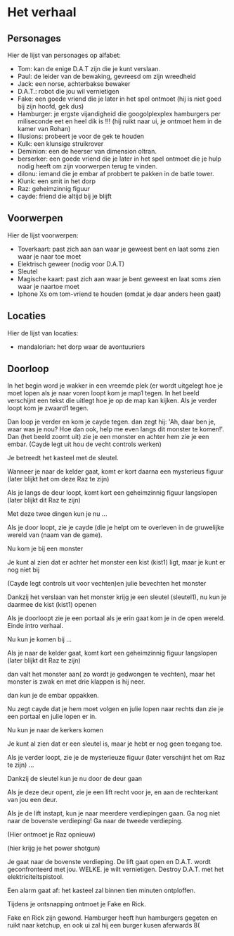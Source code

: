 # Het verhaal

## Personages

Hier de lijst van personages op alfabet:

 * Tom: kan de enige D.A.T zijn die je kunt verslaan.
 * Paul: de leider van de bewaking, gevreesd om zijn wreedheid
 * Jack: een norse, achterbakse bewaker
 * D.A.T.: robot die jou wil vernietigen
 * Fake: een goede vriend die je later in het spel 
   ontmoet (hij is niet goed bij zijn hoofd, gek dus)
 * Hamburger: je ergste vijandigheid die googolplexplex hamburgers per miliseconde eet 
   en heel dik is !!! (hij ruikt naar ui, je ontmoet hem in de kamer van Rohan)
 * Illusions: probeert je voor de gek te houden
 * Kulk: een klunsige struikrover
 * Deminion: een de heerser van dimension oltran.
 * berserker: een goede vriend die je later in het spel ontmoet die je hulp nodig heeft om zijn voorwerpen terug te vinden.
 * dilonu: iemand die je embar af probbert te pakken in de batle tower.
 * Klunk: een smit in het dorp
 * Raz: geheimzinnig figuur
 * cayde: friend die altijd bij je blijft 

## Voorwerpen

Hier de lijst voorwerpen:

* Toverkaart: past zich aan aan waar je geweest bent en laat soms zien waar je naar toe moet
* Elektrisch geweer (nodig voor D.A.T)
* Sleutel
* Magische kaart: past zich aan waar je bent geweest en laat soms zien waar je naartoe moet
* Iphone Xs om tom-vriend te houden (omdat je daar anders heen gaat)

## Locaties

Hier de lijst van locaties:

 * mandalorian: het dorp waar de avontuuriers

## Doorloop

In het begin word je wakker in een vreemde plek (er wordt uitgelegt 
hoe je moet lopen als je naar voren loopt kom je map1 tegen.
In het beeld verschijnt een tekst die uitlegt hoe je op de map kan kijken.
Als je verder loopt kom je zwaard1 tegen.

Dan loop je verder en kom je cayde tegen. dan zegt hij: 
'Ah, daar ben je, waar was je nou? Hoe dan ook, 
help me even langs dit monster te komen!'.
Dan (het beeld zoomt uit) zie je een monster 
en achter hem zie je een embar.
(Cayde legt uit hou de vecht controls werken)

Je betreedt het kasteel met de sleutel.

Wanneer je naar de kelder gaat, komt er kort daarna een mysterieus figuur (later blijkt het
om deze Raz te zijn)

Als je langs de deur loopt, komt kort een geheimzinnig figuur langslopen (later blijkt
dit Raz te zijn)


Met deze twee dingen kun je nu ...

Als je door loopt, zie je cayde (die je helpt om te overleven in de gruwelijke 
wereld van (naam van de game).

Nu kom je bij een monster

Je kunt al zien dat er achter het monster een kist (kist1) ligt, 
maar je kunt er nog niet bij

(Cayde legt controls uit voor vechten)en julie bevechten het monster

Dankzij het verslaan van het monster krijg je een sleutel (sleutel1), 
nu kun je daarmee de kist (kist1) openen

Als je doorloopt zie je een portaal als je erin gaat kom je in de open wereld. 
Einde intro verhaal. 

Nu kun je komen bij ...

Als je naar de kelder gaat, komt kort een geheimzinnig figuur langslopen (later blijkt
dit Raz te zijn)

dan valt het monster aan( zo wordt je gedwongen te vechten), 
maar het monster is zwak en met drie klappen is hij neer.

dan kun je de embar oppakken.

Nu zegt cayde dat je hem moet volgen en julie lopen naar rechts 
dan zie je een portaal en julie lopen er in.

Nu kun je naar de kerkers komen

Je kunt al zien dat er een sleutel is, maar je hebt er nog geen toegang toe.

Als je verder loopt, zie je de mysterieuze figuur (later verschijnt het
om Raz te zijn) ...

Dankzij de sleutel kun je nu door de deur gaan

Als je deze deur opent, zie je een lift recht voor je,
en aan de rechterkant van jou een deur.

Als je de lift instapt, kun je naar meerdere verdiepingen gaan.
Ga nog niet naar de bovenste verdieping!
Ga naar de tweede verdieping.

(Hier ontmoet je Raz opnieuw)

(hier krijg je het power shotgun)

Je gaat naar de bovenste verdieping.
De lift gaat open en D.A.T. wordt geconfronteerd met jou.
WELKE. je wilt vernietigen.
Destroy D.A.T. met het elektriciteitspistool.

Een alarm gaat af: het kasteel zal binnen tien minuten ontploffen.

Tijdens je ontsnapping ontmoet je Fake en Rick.

Fake en Rick zijn gewond.
Hamburger heeft hun hamburgers gegeten en ruikt naar ketchup, 
en ook ui zal hij een burger kusen aferwards 8(
